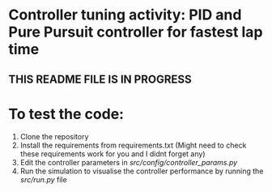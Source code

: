 # Controller tuning activity: PID and Pure Pursuit controller for fastest lap time

## THIS README FILE IS IN PROGRESS

# To test the code:

1. Clone the repository
2. Install the requirements from requirements.txt (Might need to check these requirements work for you and I didnt forget any)
3. Edit the controller parameters in *src/config/controller_params.py*
4. Run the simulation to visualise the controller performance by running the *src/run.py* file